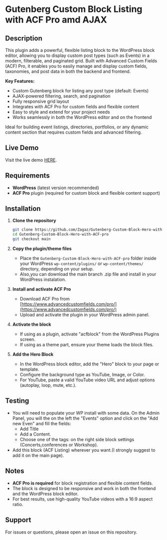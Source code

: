 

# Gutenberg Custom Block Listing with ACF Pro amd AJAX

## Description

This plugin adds a powerful, flexible listing block to the WordPress block editor, allowing you to display custom post types (such as Events) in a modern, filterable, and paginated grid. Built with Advanced Custom Fields (ACF) Pro, it enables you to easily manage and display custom fields, taxonomies, and post data in both the backend and frontend.

**Key Features:**
- Custom Gutenberg block for listing any post type (default: Events)
- AJAX-powered filtering, search, and pagination
- Fully responsive grid layout
- Integrates with ACF Pro for custom fields and flexible content
- Easy to style and extend for your project needs
- Works seamlessly in both the WordPress editor and on the frontend

Ideal for building event listings, directories, portfolios, or any dynamic content section that requires custom fields and advanced filtering.

## Live Demo

Visit the live demo [HERE](https://gutenberg-block-acf-listing.wasmer.app/ "HERE").

## Requirements

- **WordPress** (latest version recommended)
- **ACF Pro** plugin (required for custom block and flexible content support)

## Installation

1. **Clone the repository**

   ```bash
   git clone https://github.com/Zagaz/Gutenberg-Custom-Block-Hero-with-ACF-pro.git
   cd Gutenberg-Custom-Block-Hero-with-ACF-pro
   git checkout main
   ```

2. **Copy the plugin/theme files**
   - Place the `Gutenberg-Custom-Block-Hero-with-ACF-pro` folder inside your WordPress `wp-content/plugins/` or `wp-content/themes/` directory, depending on your setup.
   - Also,you can download the main branch .zip file and install in your WordPress instalation.

3. **Install and activate ACF Pro**
   - Download ACF Pro from [https://www.advancedcustomfields.com/pro/](https://www.advancedcustomfields.com/pro/)
   - Upload and activate the plugin in your WordPress admin panel.

4. **Activate the block**
   - If using as a plugin, activate "acfblock" from the WordPress Plugins screen.
   - If using as a theme part, ensure your theme loads the block files.

5. **Add the Hero Block**
   - In the WordPress block editor, add the "Hero" block to your page or template.
   - Configure the background type as YouTube, Image, or Color.
   - For YouTube, paste a valid YouTube video URL and adjust options (autoplay, loop, mute, etc.).

## Testing

- You will need to populate your WP install with some data. On the Admin Panel, you will the on the left the "Events" option and click on the "Add new Even" and fill the fields:
   - Add Title
   - Add a Content.
   - Choose one of the tags: on the right side block settings (Concerts,conferences or Workshop).
- Add this block (ACF Listing) wherever you want.(I strongly suggest to add it on the main page).

## Notes

- **ACF Pro is required** for block registration and flexible content fields.
- The block is designed to be responsive and work in both the frontend and the WordPress block editor.
- For best results, use high-quality YouTube videos with a 16:9 aspect ratio.

## Support

For issues or questions, please open an issue on this repository.
